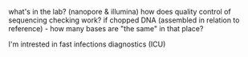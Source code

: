what's in the lab? (nanopore & illumina)
how does quality control of sequencing checking work?
	if chopped DNA (assembled in relation to reference) - how many bases are "the same" in that place?



I'm intrested in fast infections diagnostics (ICU)